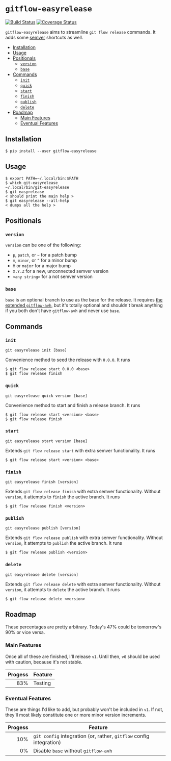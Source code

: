 # `gitflow-easyrelease`

[![Build Status](https://travis-ci.org/wizardsoftheweb/gitflow-easyrelease.svg?branch=master)](https://travis-ci.org/wizardsoftheweb/gitflow-easyrelease) [![Coverage Status](https://coveralls.io/repos/github/wizardsoftheweb/gitflow-easyrelease/badge.svg?branch=master)](https://coveralls.io/github/wizardsoftheweb/gitflow-easyrelease?branch=master)

`gitflow-easyrelease` aims to streamline `git flow release` commands. It adds some [semver](https://semver.org/) shortcuts as well.

<!-- MarkdownTOC -->

- [Installation](#installation)
- [Usage](#usage)
- [Positionals](#positionals)
    - [`version`](#version)
    - [`base`](#base)
- [Commands](#commands)
    - [`init`](#init)
    - [`quick`](#quick)
    - [`start`](#start)
    - [`finish`](#finish)
    - [`publish`](#publish)
    - [`delete`](#delete)
- [Roadmap](#roadmap)
    - [Main Features](#mainfeatures)
    - [Eventual Features](#eventualfeatures)

<!-- /MarkdownTOC -->

## Installation

```sh-session
$ pip install --user gitflow-easyrelease
```

## Usage

```sh-session
$ export PATH=~/.local/bin:$PATH
$ which git-easyrelease
~/.local/bin/git-easyrelease
$ git easyrelease
< should print the main help >
$ git easyrelease --all-help
< dumps all the help >
```

## Positionals

### `version`

`version` can be one of the following:

* `p`, `patch`, or `~` for a patch bump
* `m`, `minor`, or `^` for a minor bump
* `M` or `major` for a major bump
* `X.Y.Z` for a new, unconnected semver version
* `<any string>` for a not semver version

### `base`

`base` is an optional branch to use as the base for the release. It requires [the extended `gitflow-avh`](https://github.com/petervanderdoes/gitflow-avh), but it's totally optional and shouldn't break anything if you both don't have `gitflow-avh` and never use `base`.

## Commands

### `init`

`git easyrelease init [base]`

Convenience method to seed the release with `0.0.0`. It runs

```sh-session
$ git flow release start 0.0.0 <base>
$ git flow release finish
```

### `quick`

`git easyrelease quick version [base]`

Convenience method to start and finish a release branch. It runs

```sh-session
$ git flow release start <version> <base>
$ git flow release finish
```

### `start`

`git easyrelease start version [base]`

Extends `git flow release start` with extra semver functionality. It runs

```sh-session
$ git flow release start <version> <base>
```

### `finish`

`git easyrelease finish [version]`

Extends `git flow release finish` with extra semver functionality. Without `version`, it attempts to `finish` the active branch. It runs

```sh-session
$ git flow release finish <version>
```

### `publish`

`git easyrelease publish [version]`

Extends `git flow release publish` with extra semver functionality. Without `version`, it attempts to `publish` the active branch. It runs

```sh-session
$ git flow release publish <version>
```

### `delete`

`git easyrelease delete [version]`

Extends `git flow release delete` with extra semver functionality. Without `version`, it attempts to `delete` the active branch. It runs

```sh-session
$ git flow release delete <version>
```

## Roadmap

These percentages are pretty arbitrary. Today's 47% could be tomorrow's 90% or vice versa.

### Main Features

Once all of these are finished, I'll release `v1`. Until then, `v0` should be used with caution, because it's not stable.

| Progess | Feature |
| ------: | ------- |
|     83% | Testing |

### Eventual Features

These are things I'd like to add, but probably won't be included in `v1`. If not, they'll most likely constitute one or more minor version increments.

| Progess | Feature |
| ------: | ------- |
|     10% | `git config` integration (or, rather, `gitflow` config integration) |
|      0% | Disable `base` without `gitflow-avh` |

